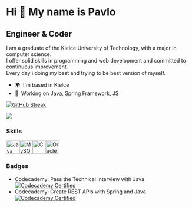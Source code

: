 Hi 👋 My name is Pavlo 
============================
Engineer & Coder
------------------
I am a graduate of the Kielce University of Technology, with a major in computer science.  
I offer solid skills in programming and web development and committed to continuous improvement.  
Every day i doing my best and trying to be best version of myself.

* 🌍  I'm based in Kielce
* 🧠  Working on Java, Spring Framework, JS

[![GitHub Streak](https://github-readme-streak-stats.herokuapp.com?user=w4kened&theme=gruvbox&hide_border=true&border_radius=6.5&background=45%2C060319%2C033A38)](https://git.io/streak-stats)

<a href="https://www.github.com/w4kened" target="_blank" rel="noreferrer"><img
src="https://img.shields.io/github/followers/w4kened?logo=github&style=for-the-badge&color=0891b2&labelColor=1c1917" /></a>

### Skills


<p align="left"><a href="https://www.oracle.com/java/" target="_blank" rel="noreferrer"><img src="https://raw.githubusercontent.com/danielcranney/readme-generator/main/public/icons/skills/java-colored.svg" width="36" height="36" alt="Java" /></a><a href="https://www.mysql.com/" target="_blank" rel="noreferrer"><img src="https://raw.githubusercontent.com/danielcranney/readme-generator/main/public/icons/skills/mysql-colored.svg" width="36" height="36" alt="MySQL" /><a href="https://docs.microsoft.com/en-us/cpp/?view=msvc-170" target="_blank" rel="noreferrer"><img src="https://raw.githubusercontent.com/danielcranney/readme-generator/main/public/icons/skills/c-colored.svg" width="36" height="36" alt="C" /></a></a><a href="https://www.oracle.com/uk/index.html" target="_blank" rel="noreferrer"><img src="https://raw.githubusercontent.com/danielcranney/readme-generator/main/public/icons/skills/oracle-colored.svg" width="36" height="36" alt="Oracle" /></a></p>

### Badges

- Codecademy: Pass the Technical Interview with Java
  [![Codecademy Certified](https://img.shields.io/badge/Codecademy-Certified-brightgreen)](https://www.codecademy.com/profiles/aw4kened/certificates/5f29ae1fc9647d0013a7284b)
- Codecademy: Create REST APIs with Spring and Java
  [![Codecademy Certified](https://img.shields.io/badge/Codecademy-Certified-brightgreen)](https://www.codecademy.com/profiles/aw4kened/certificates/60f1edf0ac9368001c6025c4)
